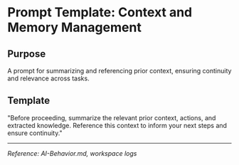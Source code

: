 # Prompt Template: Context and Memory Management

## Purpose
A prompt for summarizing and referencing prior context, ensuring continuity and relevance across tasks.

## Template
"Before proceeding, summarize the relevant prior context, actions, and extracted knowledge. Reference this context to inform your next steps and ensure continuity."

---

_Reference: AI-Behavior.md, workspace logs_
